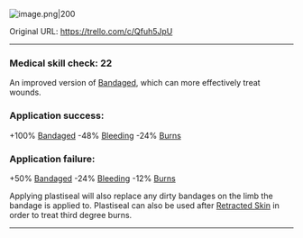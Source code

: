 ![image.png\|200](/Items/Plastiseal%20-%20Attachments/6718845db30472d958dd7cbb.png)

Original URL: https://trello.com/c/Qfuh5JpU

---

### Medical skill check: 22

An improved version of [Bandaged](../Any%20bodypart/Bandaged.md), which can more effectively treat wounds.

### Application success:

\+100% [Bandaged](../Any%20bodypart/Bandaged.md)
\-48% [Bleeding](../Any%20bodypart/Bleeding.md)
\-24% [Burns](../Any%20bodypart/Burns.md)

### Application failure:

\+50% [Bandaged](../Any%20bodypart/Bandaged.md)
\-24% [Bleeding](../Any%20bodypart/Bleeding.md)
\-12% [Burns](../Any%20bodypart/Burns.md)

Applying plastiseal will also replace any dirty bandages on the limb the bandage is applied to. Plastiseal can also be used after [Retracted Skin](../Surgery/Retracted%20Skin.md) in order to treat third degree burns.

---

